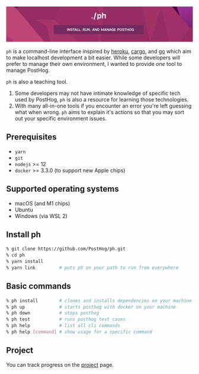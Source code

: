 ![ph](ph.png "ph")

`ph` is a command-line interface inspired by [heroku](https://devcenter.heroku.com/articles/heroku-cli), [cargo](https://doc.rust-lang.org/cargo/index.html), and [go](https://golang.org/cmd/go/) which aim to make localhost development a bit easier. While some developers will prefer to manage their own environment, I wanted to provide *one* tool to manage PostHog.

`ph` is also a teaching tool.

1. Some developers may not have intimate knowledge of specific tech used by PostHog, `ph` is also a resource for learning those technologies. 
2. With many all-in-one tools if you encounter an error you're left guessing what when wrong. `ph` aims to explain it's actions so that you may sort out your specific environment issues. 

## Prerequisites

- `yarn`
- `git`
- `nodejs` >= 12
- `docker` >= 3.3.0 (to support new Apple chips)

## Supported operating systems

- macOS (and M1 chips)
- Ubuntu
- Windows (via WSL 2)

## Install ph

```sh
% git clone https://github.com/PostHog/ph.git
% cd ph
% yarn install
% yarn link         # puts ph on your path to run from everywhere
```

## Basic commands

```sh
% ph install        # clones and installs dependencies on your machine
% ph up             # starts posthog with docker on your machine
% ph down           # stops posthog
% ph test           # runs posthog test cases
% ph help           # list all cli commands
% ph help [command] # show usage for a specific command
```

## Project

You can track progress on the [project](PROJECT.md) page.